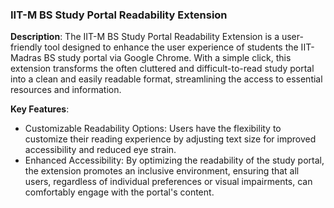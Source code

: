 ### IIT-M BS Study Portal Readability Extension

**Description**: The IIT-M BS Study Portal Readability Extension is a user-friendly tool designed to enhance the user experience of students the IIT-Madras BS study portal via Google Chrome. With a simple click, this extension transforms the often cluttered and difficult-to-read study portal into a clean and easily readable format, streamlining the access to essential resources and information.

**Key Features**:
- Customizable Readability Options: Users have the flexibility to customize their reading experience by adjusting text size for improved accessibility and reduced eye strain.
- Enhanced Accessibility: By optimizing the readability of the study portal, the extension promotes an inclusive environment, ensuring that all users, regardless of individual preferences or visual impairments, can comfortably engage with the portal's content.
